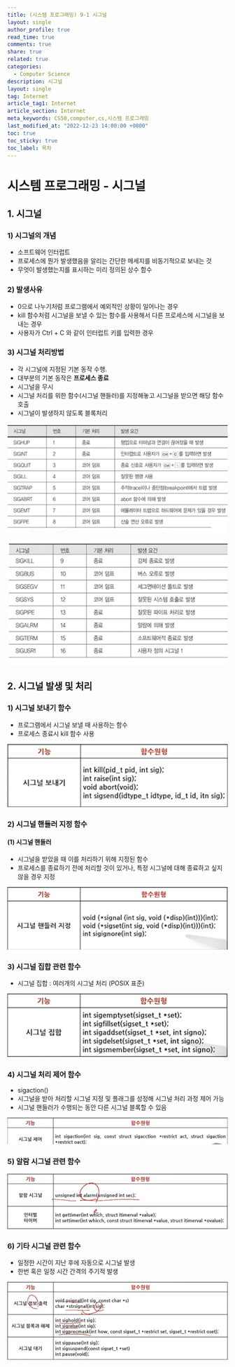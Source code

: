 ```yaml
---
title: (시스템 프로그래밍) 9-1 시그널
layout: single
author_profile: true
read_time: true
comments: true
share: true
related: true
categories:
  - Computer Science
description: 시그널
layout: single
tag: Internet
article_tag1: Internet
article_section: Internet
meta_keywords: CS50,computer,cs,시스템 프로그래밍
last_modified_at: "2022-12-23 14:00:00 +0800"
toc: true
toc_sticky: true
toc_label: 목차
---
```


# 시스템 프로그래밍 - 시그널

## 1. 시그널

### 1) 시그널의 개념

- 소프트웨어 인터럽트
- 프로세스에 뭔가 발생했음을 알리는 간단한 메세지를 비동기적으로 보내는 것
- 무엇이 발생했는지를 표시하는 미리 정의된 상수 함수

### 2) 발생사유

- 0으로 나누기처럼 프로그램에서 예외적인 상황이 일어나는 경우
- kill 함수처럼 시그널을 보낼 수 있는 함수를 사용해서 다른 프로세스에 시그널을 보내는 경우
- 사용자가 Ctrl + C 와 같이 인터럽트 키를 입력한 경우

### 3) 시그널 처리방법

- 각 시그널에 지정된 기본 동작 수행.
- 대부분의 기본 동작은 **프로세스 종료**
- 시그널을 무시
- 시그널 처리를 위한 함수(시그널 핸들러)를 지정해놓고 시그널을 받으면 해당 함수 호출
- 시그널이 발생하지 않도록 블록처리

![alt](/assets/images/post/ComputerStudy/452.png)

![alt](/assets/images/post/ComputerStudy/453.png)

## 2. 시그널 발생 및 처리

### 1) 시그널 보내기 함수

- 프로그램에서 시그널 보낼 때 사용하는 함수
- 프로세스 종료시 kill 함수 사용

![alt](/assets/images/post/ComputerStudy/454.png)

### 2) 시그널 핸들러 지정 함수

#### (1) 시그널 핸들러

- 시그널을 받았을 때 이를 처리하기 위해 지정된 함수
- 프로세스를 종료하기 전에 처리할 것이 있거나, 특정 시그널에 대해 종료하고 싶지 않을 경우 지정

![alt](/assets/images/post/ComputerStudy/455.png)

### 3) 시그널 집합 관련 함수

- 시그널 집합 : 여러개의 시그널 처리 (POSIX 표준)

![alt](/assets/images/post/ComputerStudy/456.png)

### 4) 시그널 처리 제어 함수

- sigaction()
- 시그널을 받아 처리할 시그널 지정 및 플래그를 성정해 시그널 처리 과정 제어 가능
- 시그널 핸들러가 수행되는 동안 다른 시그널 블록할 수 있음

![alt](/assets/images/post/ComputerStudy/457.png)

### 5) 알람 시그널 관련 함수

![alt](/assets/images/post/ComputerStudy/458.png)

### 6) 기타 시그널 관련 함수

- 일정한 시간이 지난 후에 자동으로 시그널 발생
- 한번 혹은 일정 시간 간격의 주기적 발생

![alt](/assets/images/post/ComputerStudy/459.png)
